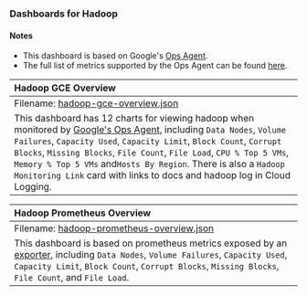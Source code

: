 ### Dashboards for Hadoop

#### Notes

- This dashboard is based on Google's [Ops Agent](https://cloud.google.com/stackdriver/docs/solutions/agents/ops-agent).
- The full list of metrics supported by the Ops Agent can be found [here](https://cloud.google.com/stackdriver/docs/solutions/agents/ops-agent/third-party/hadoop#monitored-metrics).

|Hadoop GCE Overview|
|:------------------|
|Filename: [hadoop-gce-overview.json](hadoop-gce-overview.json)|
|This dashboard has 12 charts for viewing hadoop when monitored by [Google's Ops Agent](https://cloud.google.com/stackdriver/docs/solutions/agents/ops-agent/third-party/hadoop#monitored-metrics), including `Data Nodes`, `Volume Failures`, `Capacity Used`, `Capacity Limit`, `Block Count`, `Corrupt Blocks`, `Missing Blocks`, `File Count`, `File Load`, `CPU % Top 5 VMs`, `Memory % Top 5 VMs` and`Hosts By Region`. There is also a `Hadoop Monitoring Link` card with links to docs and hadoop log in Cloud Logging.|

|Hadoop Prometheus Overview|
|:------------------|
|Filename: [hadoop-prometheus-overview.json](hadoop-prometheus-overview.json)|
|This dashboard is based on prometheus metrics exposed by an [exporter](https://github.com/prometheus/jmx_exporter), including `Data Nodes`, `Volume Failures`, `Capacity Used`, `Capacity Limit`, `Block Count`, `Corrupt Blocks`, `Missing Blocks`, `File Count`, and `File Load`.|
